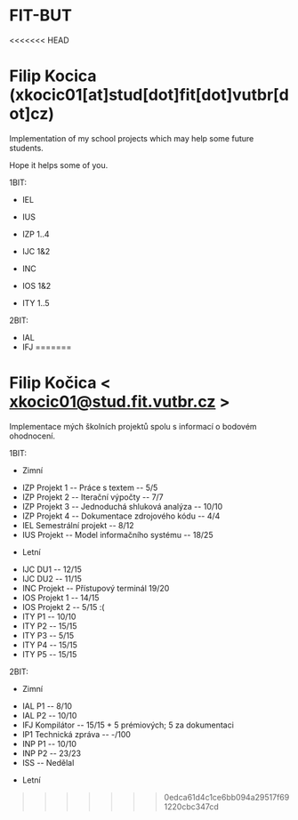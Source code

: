 # FIT-BUT

<<<<<<< HEAD
# Filip Kocica (xkocic01[at]stud[dot]fit[dot]vutbr[dot]cz)

Implementation of my school projects
which may help some future students.

Hope it helps some of you.

1BIT:

 + IEL
 + IUS
 + IZP 1..4
 
 + IJC 1&2
 + INC
 + IOS 1&2
 + ITY 1..5
 
2BIT:

 + IAL
 + IFJ
=======
# Filip Kočica < xkocic01@stud.fit.vutbr.cz >


Implementace mých školních projektů spolu s informací o bodovém ohodnocení.


1BIT:

* Zimní

 + IZP Projekt 1 -- Práce s textem -- 5/5
 + IZP Projekt 2 -- Iterační výpočty -- 7/7
 + IZP Projekt 3 -- Jednoduchá shluková analýza -- 10/10
 + IZP Projekt 4 -- Dokumentace zdrojového kódu -- 4/4
 + IEL Semestrální projekt -- 8/12
 + IUS Projekt -- Model informačního systému -- 18/25

* Letní

 + IJC DU1 -- 12/15
 + IJC DU2 -- 11/15
 + INC Projekt -- Přístupový terminál 19/20
 + IOS Projekt 1 -- 14/15
 + IOS Projekt 2 -- 5/15 :(
 + ITY P1 -- 10/10
 + ITY P2 -- 15/15
 + ITY P3 -- 5/15
 + ITY P4 -- 15/15
 + ITY P5 -- 15/15
 
2BIT:

* Zimní

 + IAL P1 -- 8/10
 + IAL P2 -- 10/10
 + IFJ Kompilátor -- 15/15 + 5 prémiových; 5 za dokumentaci
 + IP1 Technická zpráva -- -/100
 + INP P1 -- 10/10
 + INP P2 -- 23/23
 + ISS -- Nedělal
 
 * Letní
>>>>>>> 0edca61d4c1ce6bb094a29517f691220cbc347cd
